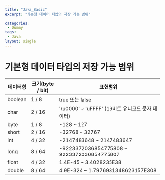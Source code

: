 ```yaml
---
title: "Java_Basic"
excerpt: "기본형 데이터 타입의 저장 가능 범위"

categories:
 - Dummy
tags:
 - Java
layout: single
---
```

# 기본형 데이터 타입의 저장 가능 범위

| 데이터형 | 크기(byte / bit) | 표현범위                                         |
| -------- | ---------------- | ------------------------------------------------ |
| boolean  | 1 / 8            | true 또는 false                                  |
| char     | 2 / 16           | '\u0000' ~ 'uFFFF' (16비트 유니코드 문자 데이터) |
| byte     | 1 / 8            | -128 ~ 127                                       |
| short    | 2 / 16           | -32768 ~ 32767                                   |
| int      | 4 / 32           | -2147483648 ~ 2147483647                         |
| long     | 8 / 64           | -9223372036854775808 ~ 9223372036854775807       |
| float    | 4 / 32           | 1.4E-45 ~ 3.4028235E38                           |
| double   | 8 / 64           | 4.9E-324 ~ 1.7976931348623157E308                |

